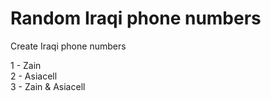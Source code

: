 # Random Iraqi phone numbers


Create Iraqi phone numbers

1 - Zain  
2 - Asiacell  
3 - Zain & Asiacell
